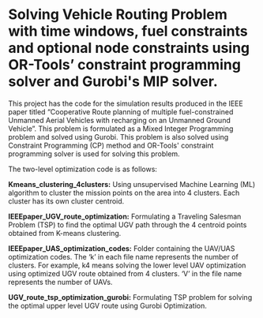 # Solving Vehicle Routing Problem with time windows, fuel constraints and optional node constraints using OR-Tools’ constraint programming solver and Gurobi's MIP solver.

This project has the code for the simulation results produced in the IEEE paper titled “Cooperative Route planning of multiple fuel-constrained Unmanned Aerial Vehicles with recharging on an Unmanned Ground Vehicle”. This problem is formulated as a Mixed Integer Programming problem and solved using Gurobi. This problem is also solved using Constraint Programming (CP) method and OR-Tools' constraint programming solver is used for solving this problem.

The two-level optimization code is as follows:

**Kmeans_clustering_4clusters:**  Using unsupervised Machine Learning (ML) algorithm to cluster the mission points on the area into 4 clusters. Each cluster has its own cluster centroid.

**IEEEpaper_UGV_route_optimization:**  Formulating a Traveling Salesman Problem (TSP) to find the optimal UGV path through the 4 centroid points obtained from K-means clustering.

**IEEEpaper_UAS_optimization_codes:**  Folder containing the UAV/UAS optimization codes. The ‘k’ in each file name represents the number of clusters. For example, k4 means solving the lower level UAV optimization using optimized UGV route obtained from 4 clusters. ‘V’ in the file name represents the number of UAVs.

**UGV_route_tsp_optimization_gurobi:**  Formulating TSP problem for solving the optimal upper level UGV route using Gurobi Optimization.

